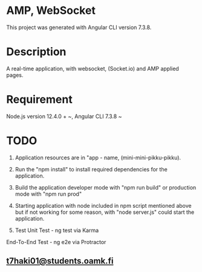 # AMP, WebSocket
This project was generated with Angular CLI version 7.3.8.

# Description
A real-time application, with websocket, (Socket.io) and AMP applied pages.

# Requirement
Node.js version 12.4.0 + ~, Angular CLI 7.3.8 ~

# TODO
1. Application resources are in "app - name, (mini-mini-pikku-pikku).

2. Run the "npm install" to install required dependencies for the application.

3. Build the application developer mode with "npm run build" or production mode with "npm run prod"

4. Starting application with node included in npm script mentioned above but if not working for some reason, with "node server.js" could start the application.

5. Test
Unit Test - ng test via Karma

End-To-End Test - ng e2e via Protractor

## t7haki01@students.oamk.fi